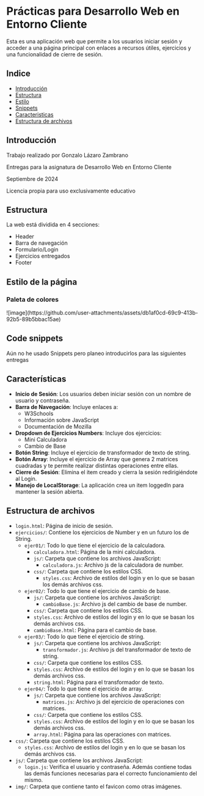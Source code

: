 # Prácticas para Desarrollo Web en Entorno Cliente
Esta es una aplicación web que permite a los usuarios iniciar sesión y acceder a una página principal con enlaces a recursos útiles, ejercicios y una funcionalidad de cierre de sesión.

<h2>Indice</h2>
<ul>
  <li><a href="#introduccion">Introducción</a></li>
  <li><a href="#estructura">Estructura</a></li>
  <li><a href="#estilo">Estilo</a></li>
  <li><a href="#snippets">Snippets</a></li>
  <li><a href="#caracteristicas">Caracteristicas</a></li>
  <li><a href="#archivos">Estructura de archivos</a></li>
</ul>

<h2 id="introduccion">Introducción</h2>
<p>Trabajo realizado por Gonzalo Lázaro Zambrano</p>
<p>Entregas para la asignatura de Desarrollo Web en Entorno Cliente</p>
<p>Septiembre de 2024 </p>
<p>Licencia propia para uso exclusivamente educativo</p>

<h2 id="estructura">Estructura</h2>
<p>La web está dividida en 4 secciones:</p>
<ul>
  <li>Header</li>  
  <li>Barra de navegación</li>
  <li>Formulario/Login</li>
  <li>Ejercicios entregados</li>
  <li>Footer</li>
</ul>

<h2 id="estilo">Estilo de la página</h2>
<h3>Paleta de colores</h3>
![image](https://github.com/user-attachments/assets/db1af0cd-69c9-413b-92b5-89b5bbac15ae)

<h2 id="snippets">Code snippets</h2>
<p>Aún no he usado Snippets pero planeo introducirlos para las siguientes entregas</p>

<h2 id="caracteristicas">Características</h2>

- **Inicio de Sesión**: Los usuarios deben iniciar sesión con un nombre de usuario y contraseña.
- **Barra de Navegación**: Incluye enlaces a:
  - W3Schools
  - Información sobre JavaScript
  - Documentación de Mozilla
- **Dropdown de Ejercicios Numbers**: Incluye dos ejercicios:
  - Mini Calculadora
  - Cambio de Base
- **Botón String**: Incluye el ejercicio de transformador de texto de string.
- **Botón Array**: Incluye el ejercicio de Array que genera 2 matrices cuadradas y te permite realizar distintas operaciones entre ellas.
- **Cierre de Sesión**: Elimina el item creado y cierra la sesión redirigiéndote al Login.
- **Manejo de LocalStorage**: La aplicación crea un item loggedIn para mantener la sesión abierta.

<h2 id="archivos">Estructura de archivos</h2>

- `login.html`: Página de inicio de sesión.
- `ejercicios/`: Contiene los ejercicios de Number y en un futuro los de String.
  - `ejer01/`: Todo lo que tiene el ejercicio de la calculadora.
    - `calculadora.html`: Página de la mini calculadora.
    - `js/`: Carpeta que contiene los archivos JavaScript:
      - `calculadora.js`: Archivo js de la calculadora de number.
    - `css/`: Carpeta que contiene los estilos CSS.
      - `styles.css`: Archivo de estilos del login y en lo que se basan los demás archivos css.
  - `ejer02/`: Todo lo que tiene el ejercicio de cambio de base.
    - `js/`: Carpeta que contiene los archivos JavaScript:
      - `cambioBase.js`: Archivo js del cambio de base de number.
    -  `css/`: Carpeta que contiene los estilos CSS.
      - `styles.css`: Archivo de estilos del login y en lo que se basan los demás archivos css.
    - `cambioBase.html`: Página para el cambio de base.
  - `ejer03/`: Todo lo que tiene el ejercicio de string.
    - `js/`: Carpeta que contiene los archivos JavaScript:
      - `transformador.js`: Archivo js del transformador de texto de string.
    -  `css/`: Carpeta que contiene los estilos CSS.
      - `styles.css`: Archivo de estilos del login y en lo que se basan los demás archivos css.
    - `string.html`: Página para el transformador de texto.
  - `ejer04/`: Todo lo que tiene el ejercicio de array.
    - `js/`: Carpeta que contiene los archivos JavaScript:
      - `matrices.js`: Archivo js del ejercicio de operaciones con matrices.
    -  `css/`: Carpeta que contiene los estilos CSS.
      - `styles.css`: Archivo de estilos del login y en lo que se basan los demás archivos css.
    - `array.html`: Página para las operaciones con matrices.
- `css/`: Carpeta que contiene los estilos CSS.
  - `styles.css`: Archivo de estilos del login y en lo que se basan los demás archivos css.
- `js/`: Carpeta que contiene los archivos JavaScript:
  - `login.js`: Verifica el usuario y contraseña. Además contiene todas las demás funciones necesarias para el correcto funcionamiento del mismo.
- `img/`: Carpeta que contiene tanto el favicon como otras imágenes.
